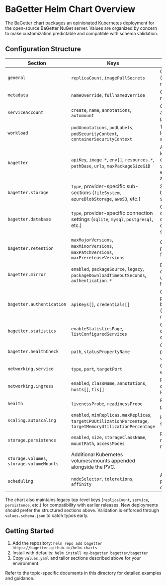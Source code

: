 # BaGetter Helm Chart Overview

The BaGetter chart packages an opinionated Kubernetes deployment for the open-source BaGetter NuGet server. Values are organized by concern to make customization predictable and compatible with schema validation.

## Configuration Structure

| Section | Keys | Purpose |
|---------|------|---------|
| `general` | `replicaCount`, `imagePullSecrets` | Global runtime basics (scaling baseline, registry credentials). |
| `metadata` | `nameOverride`, `fullnameOverride` | Override default resource naming. |
| `serviceAccount` | `create`, `name`, `annotations`, `automount` | Configure the service account bound to the pod. |
| `workload` | `podAnnotations`, `podLabels`, `podSecurityContext`, `containerSecurityContext` | Targeted pod/container level metadata and security settings. |
| `bagetter` | `apiKey`, `image.*`, `env[]`, `resources.*`, `pathBase`, `urls`, `maxPackageSizeGiB` | Application specific knobs including container image, core server toggles, environment variables, and resource limits. |
| `bagetter.storage` | `type`, provider-specific sub-sections (`fileSystem`, `azureBlobStorage`, `awsS3`, etc.) | Select and configure the backing package storage service. |
| `bagetter.database` | `type`, provider-specific connection settings (`sqlite`, `mysql`, `postgresql`, etc.) | Configure the metadata database backend and optionally source connection strings from secrets. |
| `bagetter.retention` | `maxMajorVersions`, `maxMinorVersions`, `maxPatchVersions`, `maxPrereleaseVersions` | Configure automatic package clean-up limits for SemVer segments. |
| `bagetter.mirror` | `enabled`, `packageSource`, `legacy`, `packageDownloadTimeoutSeconds`, `authentication.*` | Enable read-through caching and supply upstream credentials or headers. |
| `bagetter.authentication` | `apiKeys[]`, `credentials[]` | Configure additional push API keys and basic-auth credentials (with optional secret references). |
| `bagetter.statistics` | `enableStatisticsPage`, `listConfiguredServices` | Control the statistics dashboard exposure and contents. |
| `bagetter.healthCheck` | `path`, `statusPropertyName` | Customize the health probe endpoint path and JSON payload. |
| `networking.service` | `type`, `port`, `targetPort` | Cluster networking exposure for BaGetter. |
| `networking.ingress` | `enabled`, `className`, `annotations`, `hosts[]`, `tls[]` | Public ingress configuration for HTTP/S routing. |
| `health` | `livenessProbe`, `readinessProbe` | Fine-tune container probe behavior. |
| `scaling.autoscaling` | `enabled`, `minReplicas`, `maxReplicas`, `targetCPUUtilizationPercentage`, `targetMemoryUtilizationPercentage` | HorizontalPodAutoscaler settings. |
| `storage.persistence` | `enabled`, `size`, `storageClassName`, `mountPath`, `accessModes` | Persistent volume claim management for repository storage. |
| `storage.volumes`, `storage.volumeMounts` | Additional Kubernetes volumes/mounts appended alongside the PVC. |
| `scheduling` | `nodeSelector`, `tolerations`, `affinity` | Advanced scheduling preferences and constraints. |

The chart also maintains legacy top-level keys (`replicaCount`, `service`, `persistence`, etc.) for compatibility with earlier releases. New deployments should prefer the structured sections above. Validation is enforced through `values.schema.json` to catch typos early.

## Getting Started

1. Add the repository: `helm repo add bagetter https://bagetter.github.io/helm-charts`
2. Install with defaults: `helm install my-bagetter bagetter/bagetter`
3. Copy `values.yaml` and tailor sections described above for your environment.

Refer to the topic-specific documents in this directory for detailed examples and guidance.
